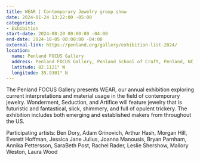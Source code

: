 ```yaml
---
title: WEAR | Contemporary Jewelry group show
date: 2024-01-24 13:22:00 -05:00
categories:
- Exhibition
start-date: 2024-08-20 00:00:00 -04:00
end-date: 2024-10-05 00:00:00 -04:00
external-link: https://penland.org/gallery/exhibition-list-2024/
location:
  name: Penland FOCUS Gallery
  address: Penland FOCUS Gallery, Penland School of Craft, Penland, NC
  latitude: 82.1121° W
  longitude: 35.9301° N
---
```


The Penland FOCUS Gallery presents WEAR, our annual exhibition exploring current interpretations and material usage in the field of contemporary jewelry. Wonderment, Seduction, and Artifice will feature jewelry that is futuristic and fantastical, slick, shimmery, and full of opulent trickery. The exhibition includes both emerging and established makers from throughout the US. 

Participating artists: Ben Dory, Adam Grinovich, Arthur Hash, Morgan Hill, Everett Hoffman, Jessica Jane Julius, Joanna Manousis, Bryan Parnham, Annika Pettersson, SaraBeth Post, Rachel Rader, Leslie Shershow, Mallory Weston, Laura Wood